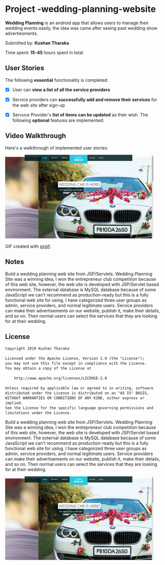 # Project -wedding-planning-website


**Wedding Planning** is an android app that allows users to manage their wedding events easily, the idea was came after seeing past wedding show advertiesments.

Submitted by: **Kushan Tharaka**

Time spent: **15-45** hours spent in total

## User Stories

The following **essential** functionality is completed:

* [x] User can **view a list of all the service providers**
* [x] Service providers can **successfully add and remove their services** for the web site after sign-up
* [x] Servuce Provider's **list of items can be updated** as their wish.
The following **optional** features are implemented:


## Video Walkthrough

Here's a walkthrough of implemented user stories:

<img src='wedding_planning.gif' title='Video Walkthrough' width='' alt='Video Walkthrough' />

GIF created with [ezgif](https://ezgif.com/video-to-gif).

## Notes

Build a wedding planning web site from JSP/Servlets.
Wedding Planning Site was a winning idea, I won the entrepreneur club competition because of this web site, however, the web site is developed with JSP/Servlet based environment. The external database is MySQL database because of some JavaScript we can't recommend as production-ready but this is a fully functional web site for using. I have categorized three user groups as admin, service providers, and normal legitimate users. Service providers can make their advertisements on our website, publish it, make their details, and so on.
Then normal users can select the services that they are looking for at their wedding. 


## License

    Copyright 2019 Kushan Tharaka

    Licensed under the Apache License, Version 2.0 (the "License");
    you may not use this file except in compliance with the License.
    You may obtain a copy of the License at

        http://www.apache.org/licenses/LICENSE-2.0

    Unless required by applicable law or agreed to in writing, software
    distributed under the License is distributed on an "AS IS" BASIS,
    WITHOUT WARRANTIES OR CONDITIONS OF ANY KIND, either express or implied.
    See the License for the specific language governing permissions and
    limitations under the License.
    
    
    
    




Build a wedding planning web site from JSP/Servlets.
Wedding Planning Site was a winning idea, I won the entrepreneur club competition because of this web site, however, the web site is developed with JSP/Servlet based environment. The external database is MySQL database because of some JavaScript we can't recommend as production-ready but this is a fully functional web site for using. I have categorized three user groups as admin, service providers, and normal legitimate users. Service providers can make their advertisements on our website, publish it, make their details, and so on.
Then normal users can select the services that they are looking for at their wedding. 

![Loading...](wedding_planning.gif)
